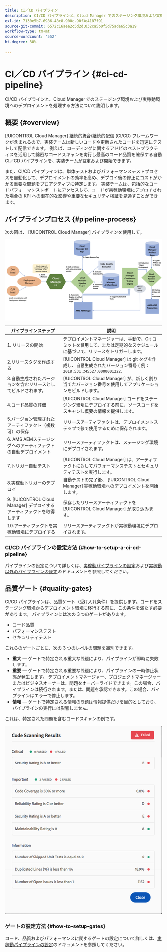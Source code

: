 ```yaml
---
title: CI／CD パイプライン
description: CI/CD パイプラインと、Cloud Manager でのステージング環境および実稼動環境へのデプロイメントを処理する方法について説明します。
exl-id: 7130e5b7-6986-48c8-900c-90f3e4187f91
source-git-commit: 6572c16aea2c5d2d1032ca5b0f5d75ade65c3a19
workflow-type: tm+mt
source-wordcount: '552'
ht-degree: 30%

---
```



# CI／CD パイプライン {#ci-cd-pipeline}

CI/CD パイプラインと、Cloud Manager でのステージング環境および実稼動環境へのデプロイメントを処理する方法について説明します。

## 概要 {#overview}

[!UICONTROL Cloud Manager] 継続的統合/継続的配信 (CI/CD) フレームワークが含まれるので、実装チームは新しいコードや更新されたコードを迅速にテストして配信できます。 例えば、コーディングに関するアドビのベストプラクティスを活用して綿密なコードスキャンを実行し最高のコード品質を確保する自動 CI／CD パイプラインを、実装チームが設定および開始できます。

また、CI/CD パイプラインは、単体テストおよびパフォーマンステストプロセスを自動化して、デプロイメントの効率を高め、デプロイ後の修正にコストがかかる重要な問題をプロアクティブに特定します。 実装チームは、包括的なコードパフォーマンスレポートにアクセスして、コードが実稼動環境にデプロイされた場合の KPI への潜在的な影響や重要なセキュリティ検証を見通すことができます。

## パイプラインプロセス {#pipeline-process}

次の図は、 [!UICONTROL Cloud Manager] パイプラインを使用して。

![パイプラインプロセス](/help/assets/screen_shot_2018-05-30at82457pm.png)

| パイプラインステップ | 説明 |
|---|---|
| 1. リリースの開始 | デプロイメントマネージャーは、手動で、Git コミットを使用して、または定期的なスケジュールに基づいて、リリースをトリガーします。 |
| 2.リリースタグを作成する | [!UICONTROL Cloud Manager] は git タグを作成し、自動生成されたバージョン番号 ( 例： `2018.531.245527.0000001222`. |
| 3.自動生成されたバージョンを含むリリースとしてビルドされます。 | [!UICONTROL Cloud Manager] が、新しく割り当てたバージョン番号を使用してアプリケーションをビルドします。 |
| 4.コード品質の評価 | [!UICONTROL Cloud Manager] コードをステージング環境にデプロイする前に、ソースコードをスキャンし概要の情報を提供します。 |
| 5.バージョン管理されたアーティファクト（複数可）の保存 | リリースアーティファクトは、デプロイメントステップで後で使用するために保存されます。 |
| 6. AMS AEMステージングへのアーティファクトの自動デプロイメント | リリースアーティファクトは、ステージング環境にデプロイされます。 |
| 7.トリガー自動テスト | [!UICONTROL Cloud Manager] は、アーティファクトに対してパフォーマンステストとセキュリティテストを実行します。 |
| 8.実稼動トリガーのデプロイ | 自動テストの完了後、 [!UICONTROL Cloud Manager] 実稼動環境へのデプロイメントを開始します。 |
| 9. [!UICONTROL Cloud Manager] デプロイするアーティファクトを取得します | 保存したリリースアーティファクトを [!UICONTROL Cloud Manager] が取り込みます。 |
| 10.アーティファクトを実稼動環境にデプロイする | リリースアーティファクトが実稼動環境にデプロイされます。 |

### CI/CD パイプラインの設定方法 {#how-to-setup-a-ci-cd-pipeline}

パイプラインの設定について詳しくは、[実稼動パイプラインの設定](/help/using/production-pipelines.md)および[実稼動以外のパイプラインの設定](/help/using/non-production-pipelines.md)のドキュメントを参照してください。 

## 品質ゲート {#quality-gates}

CI/CD パイプラインは、品質ゲート（受け入れ条件）を提供します。コードをステージング環境からデプロイメント環境に移行する前に、この条件を満たす必要があります。 パイプラインには次の 3 つのゲートがあります。

* コード品質
* パフォーマンステスト
* セキュリティテスト

これらのゲートごとに、次の 3 つのレベルの問題を識別できます。

* **重大**  — ゲートで特定される重大な問題により、パイプラインが即時に失敗します。
* **重要**  — ゲートで特定される重要な問題により、パイプラインの一時停止状態が発生します。 デプロイメントマネージャー、プロジェクトマネージャーまたはビジネスオーナーは、問題をオーバーライドできます。この場合、パイプラインは続行されます。または、問題を承認できます。この場合、パイプラインはエラーで停止します。
* **情報**  — ゲートで特定される情報の問題は情報提供だけを目的としており、パイプラインの実行には影響しません。

これは、特定された問題を含むコードスキャンの例です。

![コードスキャンの例](/help/assets/quality-gate-failed.png)

### ゲートの設定方法 {#how-to-setup-gates}

コード、品質およびパフォーマンスに関するゲートの設定について詳しくは、[実稼動パイプラインの設定](/help/using/production-pipelines.md)のドキュメントを参照してください。
